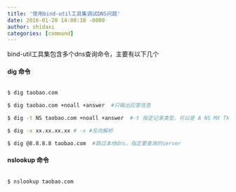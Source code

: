 ```yaml
---
title: '使用bind-util工具集调试DNS问题'
date: 2016-01-20 14:08:18 -0800
author: shidaxi
categories: [command]
---
```


bind-util工具集包含多个dns查询命令，主要有以下几个

#### dig 命令

```bash

$ dig taobao.com

$ dig taobao.com +noall +answer  #只输出应答信息

$ dig -t NS taobao.com +noall +answer  #-t 指定记录类型，可以是 A NS MX TXT SOA 或者 any是所有

$ dig -x xx.xx.xx.xx # -x #反向解析

$ dig @8.8.8.8 taobao.com  #跳过本地dns，指定要查询的server


```

#### nslookup 命令

```bash

$ nslookup taobao.com

```
